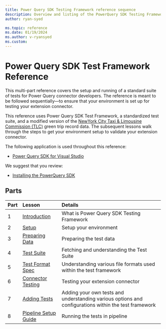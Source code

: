 ```yaml
---
title: Power Query SDK Testing Framework reference sequence
description: Overview and listing of the PowerQuery SDK Testing Framework reference sequence.
author: ryan-syed

ms.topic: reference
ms.date: 01/19/2024
ms.author: v-ryansyed
ms.custom:
---
```


# Power Query SDK Test Framework Reference

This multi-part reference covers the setup and running of a standard suite of tests for Power Query connector developers. The reference is meant to be followed sequentially—to ensure that your environment is set up for testing your extension connector.

This reference uses Power Query SDK Test Framework, a standardized test suite, and a modified version of the [NewYork City Taxi & Limousine Commission (TLC)](https://www.nyc.gov/site/tlc/about/tlc-trip-record-data.page) green trip record data. The subsequent lessons walk through the steps to get your environment setup to validate your extension connector.

The following application is used throughout this reference:

* [Power Query SDK for Visual Studio](https://aka.ms/powerquerysdk)

We suggest that you review:

* [Installing the PowerQuery SDK](./../install-sdk.md#installing-the-power-query-sdk)

## Parts

|Part|Lesson                                                   |Details                                                                                                |
|----|:--------------------------------------------------------|:------------------------------------------------------------------------------------------------------|
|1   |[Introduction](1-intro/readme.md)                        | What is Power Query SDK Testing Framework                                                             |
|2   |[Setup](2-setup/readme.md)                               | Setup your environment                                                                                |
|3   |[Preparing Data](3-data/readme.md)                       | Preparing the test data                                                                               |
|4   |[Test Suite](4-tests/readme.md)                          | Fetching and understanding the Test Suite                                                             |
|5   |[Test Format Spec](5-testformat/readme.md)               | Understanding various file formats used within the test framework                                     |
|6   |[Connector Testing](6-connector/readme.md)               | Testing your extension connector                                                                      |
|7   |[Adding Tests](7-adding/readme.md)                       | Adding your own tests and understanding various options and configurations within the test framework  |
|8   |[Pipeline Setup Guide](8-pipeline/readme.md)             | Running the tests in pipeline                                                                         |
